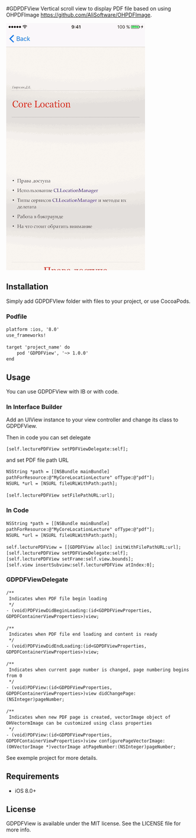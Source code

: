 #GDPDFView
Vertical scroll view to display PDF file based on using OHPDFImage https://github.com/AliSoftware/OHPDFImage.

![Alt text](GDPDFView.gif?raw=true "Example gif")

## Installation
Simply add GDPDFVIew folder with files to your project, or use CocoaPods.

### Podfile
```
platform :ios, '8.0'
use_frameworks!

target 'project_name' do
	pod 'GDPDFView', '~> 1.0.0'
end
```

## Usage
You can use GDPDFView with IB or with code. 

### In Interface Builder
Add an UIView instance to your view controller and change its class to GDPDFView.

Then in code you can set delegate

```
[self.lecturePDFView setPDFViewDelegate:self];
```
and set PDF file path URL

```
NSString *path = [[NSBundle mainBundle] pathForResource:@"MyCoreLocationLecture" ofType:@"pdf"];
NSURL *url = [NSURL fileURLWithPath:path];

[self.lecturePDFView setFilePathURL:url];
```

### In Code

```
NSString *path = [[NSBundle mainBundle] pathForResource:@"MyCoreLocationLecture" ofType:@"pdf"];
NSURL *url = [NSURL fileURLWithPath:path];

self.lecturePDFView = [[GDPDFView alloc] initWithFilePathURL:url];
[self.lecturePDFView setPDFViewDelegate:self];
[self.lecturePDFView setFrame:self.view.bounds];
[self.view insertSubview:self.lecturePDFView atIndex:0];
```

### GDPDFViewDelegate

```
/**
 Indicates when PDF file begin loading
 */
- (void)PDFViewDidBeginLoading:(id<GDPDFViewProperties, GDPDFContainerViewProperties>)view;

/**
 Indicates when PDF file end loading and content is ready
 */
- (void)PDFViewDidEndLoading:(id<GDPDFViewProperties, GDPDFContainerViewProperties>)view;

/**
 Indicates when current page number is changed, page numbering begins from 0
 */
- (void)PDFView:(id<GDPDFViewProperties, GDPDFContainerViewProperties>)view didChangePage:(NSInteger)pageNumber;

/**
 Indicates when new PDF page is created, vectorImage object of OHVectormImage can be customized using class properties
 */
- (void)PDFView:(id<GDPDFViewProperties, GDPDFContainerViewProperties>)view configurePageVectorImage:(OHVectorImage *)vectorImage atPageNumber:(NSInteger)pageNumber;
```

See exemple project for more details.


## Requirements
- iOS 8.0+

## License
GDPDFView is available under the MIT license. See the LICENSE file for more info.

